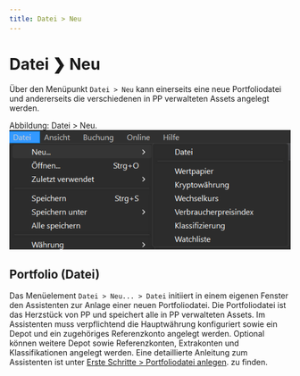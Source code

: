 ```yaml
---
title: Datei > Neu
---
```

# Datei &#10095; Neu

Über den Menüpunkt `Datei > Neu` kann einerseits eine neue Portfoliodatei und andererseits die verschiedenen in PP verwalteten Assets angelegt werden.

Abbildung: Datei > Neu.
![](./images/menu-datei-neu.png)

## Portfolio (Datei)
Das Menüelement `Datei > Neu... > Datei` initiiert in einem eigenen Fenster den Assistenten zur Anlage einer neuen Portfoliodatei. Die Portfoliodatei ist das Herzstück von PP und speichert alle in PP verwalteten Assets. Im Assistenten muss verpflichtend die Hauptwährung konfiguriert sowie ein Depot und ein zugehöriges Referenzkonto angelegt werden. Optional können weitere Depot sowie Referenzkonten, Extrakonten und Klassifikationen angelegt werden. Eine detaillierte Anleitung zum Assistenten ist unter [Erste Schritte > Portfoliodatei anlegen](../../erste-schritte/intro-neue-portfoliodatei-anlegen.md). zu finden.

